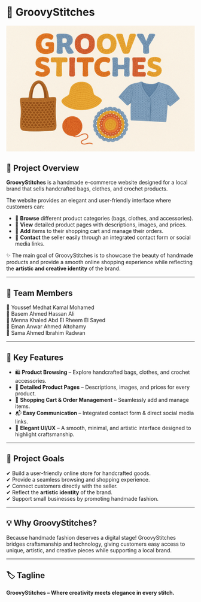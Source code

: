 # 🧵 GroovyStitches

![GroovyStitches Banner](Groovy-Stitches.png) <!-- Replace with your project banner if you have one -->

## 📌 Project Overview  
**GroovyStitches** is a handmade e-commerce website designed for a local brand that sells handcrafted bags, clothes, and crochet products.  

The website provides an elegant and user-friendly interface where customers can:  
- 👜 **Browse** different product categories (bags, clothes, and accessories).  
- 📄 **View** detailed product pages with descriptions, images, and prices.  
- 🛒 **Add** items to their shopping cart and manage their orders.  
- 📩 **Contact** the seller easily through an integrated contact form or social media links.  

✨ The main goal of GroovyStitches is to showcase the beauty of handmade products and provide a smooth online shopping experience while reflecting the **artistic and creative identity** of the brand.  

---

## 👥 Team Members  
🔹 Youssef Medhat Kamal Mohamed  
🔹 Basem Ahmed Hassan Ali  
🔹 Menna Khaled Abd El Rheem El Sayed  
🔹 Eman Anwar Ahmed Altohamy  
🔹 Sama Ahmed Ibrahim Radwan 

---

## 🔑 Key Features  
- 🛍️ **Product Browsing** – Explore handcrafted bags, clothes, and crochet accessories.  
- 📖 **Detailed Product Pages** – Descriptions, images, and prices for every product.  
- 🛒 **Shopping Cart & Order Management** – Seamlessly add and manage items.  
- 📬 **Easy Communication** – Integrated contact form & direct social media links.  
- 🎨 **Elegant UI/UX** – A smooth, minimal, and artistic interface designed to highlight craftsmanship.  

---

## 🎯 Project Goals  
✔ Build a user-friendly online store for handcrafted goods.  
✔ Provide a seamless browsing and shopping experience.  
✔ Connect customers directly with the seller.  
✔ Reflect the **artistic identity** of the brand.  
✔ Support small businesses by promoting handmade fashion.  

---

## 💡 Why GroovyStitches?  
Because handmade fashion deserves a digital stage! GroovyStitches bridges craftsmanship and technology, giving customers easy access to unique, artistic, and creative pieces while supporting a local brand.  

---

## 🏷️ Tagline  
**GroovyStitches – Where creativity meets elegance in every stitch.**  

